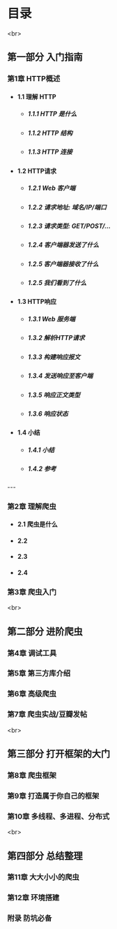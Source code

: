 
# 目录

<br\>
## 第一部分 入门指南


### 第1章 HTTP概述
* #### 1.1 理解 HTTP
    * ##### 1.1.1 HTTP 是什么
    * ##### 1.1.2 HTTP 结构
    * ##### 1.1.3 HTTP 连接
    
    
* #### 1.2 HTTP请求
    
    * ##### 1.2.1 Web 客户端
    * ##### 1.2.2 请求地址: 域名/IP/端口
    * ##### 1.2.3 请求类型: GET/POST/...
    * ##### 1.2.4 客户端器发送了什么
    * ##### 1.2.5 客户端器接收了什么
    * ##### 1.2.5 我们看到了什么
    

* #### 1.3 HTTP响应
    
    * ##### 1.3.1 Web 服务端
    * ##### 1.3.2 解析HTTP请求
    * ##### 1.3.3 构建响应报文
    * ##### 1.3.4 发送响应至客户端
    * ##### 1.3.5 响应正文类型
    * ##### 1.3.6 响应状态

* #### 1.4 小结
    * ##### 1.4.1 小结
    * ##### 1.4.2 参考
<clear/>
---

### 第2章 理解爬虫
* #### 2.1 爬虫是什么
* #### 2.2
* #### 2.3
* #### 2.4

### 第3章 爬虫入门

<br\>
## 第二部分 进阶爬虫


### 第4章 调试工具

### 第5章 第三方库介绍

### 第6章 高级爬虫

### 第7章 爬虫实战/豆瓣发帖

<br\> 
## 第三部分 打开框架的大门


### 第8章 爬虫框架

### 第9章 打造属于你自己的框架

### 第10章 多线程、多进程、分布式


<br\> 
## 第四部分 总结整理

### 第11章 大大小小的爬虫

### 第12章 环境搭建

### 附录 防坑必备